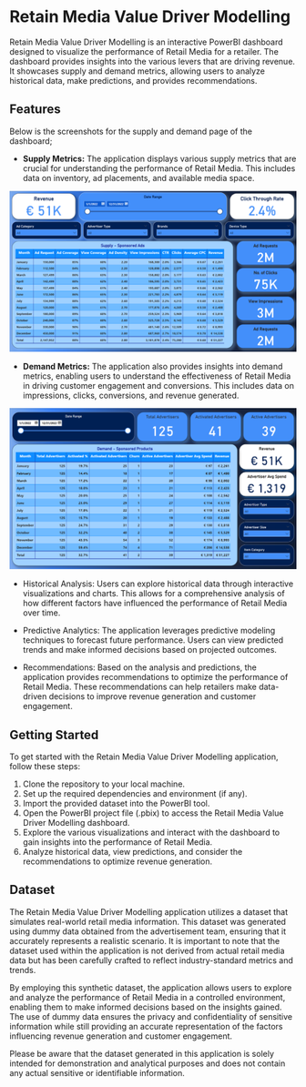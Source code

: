 # Retain Media Value Driver Modelling

Retain Media Value Driver Modelling is an interactive PowerBI dashboard designed to visualize the performance of Retail Media for a retailer. The dashboard provides insights into the various levers that are driving revenue. It showcases supply and demand metrics, allowing users to analyze historical data, make predictions, and provides recommendations.

## Features
Below is the screenshots for the supply and demand page of the dashboard;

- __Supply Metrics:__ The application displays various supply metrics that are crucial for understanding the performance of Retail Media. This includes data on inventory, ad placements, and available media space.

<img src="Supply page.png" alt="Supply Metrics" width="1000">

- __Demand Metrics:__ The application also provides insights into demand metrics, enabling users to understand the effectiveness of Retail Media in driving customer engagement and conversions. This includes data on impressions, clicks, conversions, and revenue generated.

<img src="Demand page.png" alt="Demand Metrics" width="1000">

- Historical Analysis: Users can explore historical data through interactive visualizations and charts. This allows for a comprehensive analysis of how different factors have influenced the performance of Retail Media over time.

- Predictive Analytics: The application leverages predictive modeling techniques to forecast future performance. Users can view predicted trends and make informed decisions based on projected outcomes.

- Recommendations: Based on the analysis and predictions, the application provides recommendations to optimize the performance of Retail Media. These recommendations can help retailers make data-driven decisions to improve revenue generation and customer engagement.

## Getting Started

To get started with the Retain Media Value Driver Modelling application, follow these steps:

1. Clone the repository to your local machine.
2. Set up the required dependencies and environment (if any).
3. Import the provided dataset into the PowerBI tool.
4. Open the PowerBI project file (.pbix) to access the Retail Media Value Driver Modelling dashboard.
5. Explore the various visualizations and interact with the dashboard to gain insights into the performance of Retail Media.
6. Analyze historical data, view predictions, and consider the recommendations to optimize revenue generation.

## Dataset

The Retain Media Value Driver Modelling application utilizes a dataset that simulates real-world retail media information. This dataset was generated using dummy data obtained from the advertisement team, ensuring that it accurately represents a realistic scenario. It is important to note that the dataset used within the application is not derived from actual retail media data but has been carefully crafted to reflect industry-standard metrics and trends.

By employing this synthetic dataset, the application allows users to explore and analyze the performance of Retail Media in a controlled environment, enabling them to make informed decisions based on the insights gained. The use of dummy data ensures the privacy and confidentiality of sensitive information while still providing an accurate representation of the factors influencing revenue generation and customer engagement.

Please be aware that the dataset generated in this application is solely intended for demonstration and analytical purposes and does not contain any actual sensitive or identifiable information.
